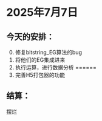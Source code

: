 # 2025年7月7日

## 今天的安排：
0. 修复bitstring_EG算法的bug
1. 将他们的EG集成进来
2. 执行运算，进行数据分析
======
3. 完善H5打包器的功能


## 结算：
摆烂